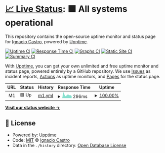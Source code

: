 # [📈 Live Status](https://ignaciocastro.github.io/upptime): <!--live status--> **🟩 All systems operational**

This repository contains the open-source uptime monitor and status page for [Ignacio Castro](https://ignacio.wtf), powered by [Upptime](https://github.com/upptime/upptime).

[![Uptime CI](https://github.com/ignaciocastro/upptime/workflows/Uptime%20CI/badge.svg)](https://github.com/ignaciocastro/upptime/actions?query=workflow%3A%22Uptime+CI%22)
[![Response Time CI](https://github.com/ignaciocastro/upptime/workflows/Response%20Time%20CI/badge.svg)](https://github.com/ignaciocastro/upptime/actions?query=workflow%3A%22Response+Time+CI%22)
[![Graphs CI](https://github.com/ignaciocastro/upptime/workflows/Graphs%20CI/badge.svg)](https://github.com/ignaciocastro/upptime/actions?query=workflow%3A%22Graphs+CI%22)
[![Static Site CI](https://github.com/ignaciocastro/upptime/workflows/Static%20Site%20CI/badge.svg)](https://github.com/ignaciocastro/upptime/actions?query=workflow%3A%22Static+Site+CI%22)
[![Summary CI](https://github.com/ignaciocastro/upptime/workflows/Summary%20CI/badge.svg)](https://github.com/ignaciocastro/upptime/actions?query=workflow%3A%22Summary+CI%22)

With [Upptime](https://upptime.js.org), you can get your own unlimited and free uptime monitor and status page, powered entirely by a GitHub repository. We use [Issues](https://github.com/ignaciocastro/upptime/issues) as incident reports, [Actions](https://github.com/ignaciocastro/upptime/actions) as uptime monitors, and [Pages](https://ignaciocastro.github.io/upptime) for the status page.

<!--start: status pages-->
<!-- This summary is generated by Upptime (https://github.com/upptime/upptime) -->
<!-- Do not edit this manually, your changes will be overwritten -->
<!-- prettier-ignore -->
| URL | Status | History | Response Time | Uptime |
| --- | ------ | ------- | ------------- | ------ |
| <img alt="" src="https://favicons.githubusercontent.com/null" height="13"> M1 | 🟩 Up | [m1.yml](https://github.com/ignaciocastro/upptime/commits/HEAD/history/m1.yml) | <details><summary><img alt="Response time graph" src="./graphs/m1/response-time-week.png" height="20"> 296ms</summary><br><a href="https://ignaciocastro.github.io/upptime/history/m1"><img alt="Response time 287" src="https://img.shields.io/endpoint?url=https%3A%2F%2Fraw.githubusercontent.com%2Fignaciocastro%2Fupptime%2FHEAD%2Fapi%2Fm1%2Fresponse-time.json"></a><br><a href="https://ignaciocastro.github.io/upptime/history/m1"><img alt="24-hour response time 234" src="https://img.shields.io/endpoint?url=https%3A%2F%2Fraw.githubusercontent.com%2Fignaciocastro%2Fupptime%2FHEAD%2Fapi%2Fm1%2Fresponse-time-day.json"></a><br><a href="https://ignaciocastro.github.io/upptime/history/m1"><img alt="7-day response time 296" src="https://img.shields.io/endpoint?url=https%3A%2F%2Fraw.githubusercontent.com%2Fignaciocastro%2Fupptime%2FHEAD%2Fapi%2Fm1%2Fresponse-time-week.json"></a><br><a href="https://ignaciocastro.github.io/upptime/history/m1"><img alt="30-day response time 276" src="https://img.shields.io/endpoint?url=https%3A%2F%2Fraw.githubusercontent.com%2Fignaciocastro%2Fupptime%2FHEAD%2Fapi%2Fm1%2Fresponse-time-month.json"></a><br><a href="https://ignaciocastro.github.io/upptime/history/m1"><img alt="1-year response time 287" src="https://img.shields.io/endpoint?url=https%3A%2F%2Fraw.githubusercontent.com%2Fignaciocastro%2Fupptime%2FHEAD%2Fapi%2Fm1%2Fresponse-time-year.json"></a></details> | <details><summary><a href="https://ignaciocastro.github.io/upptime/history/m1">100.00%</a></summary><a href="https://ignaciocastro.github.io/upptime/history/m1"><img alt="All-time uptime 99.31%" src="https://img.shields.io/endpoint?url=https%3A%2F%2Fraw.githubusercontent.com%2Fignaciocastro%2Fupptime%2FHEAD%2Fapi%2Fm1%2Fuptime.json"></a><br><a href="https://ignaciocastro.github.io/upptime/history/m1"><img alt="24-hour uptime 100.00%" src="https://img.shields.io/endpoint?url=https%3A%2F%2Fraw.githubusercontent.com%2Fignaciocastro%2Fupptime%2FHEAD%2Fapi%2Fm1%2Fuptime-day.json"></a><br><a href="https://ignaciocastro.github.io/upptime/history/m1"><img alt="7-day uptime 100.00%" src="https://img.shields.io/endpoint?url=https%3A%2F%2Fraw.githubusercontent.com%2Fignaciocastro%2Fupptime%2FHEAD%2Fapi%2Fm1%2Fuptime-week.json"></a><br><a href="https://ignaciocastro.github.io/upptime/history/m1"><img alt="30-day uptime 97.82%" src="https://img.shields.io/endpoint?url=https%3A%2F%2Fraw.githubusercontent.com%2Fignaciocastro%2Fupptime%2FHEAD%2Fapi%2Fm1%2Fuptime-month.json"></a><br><a href="https://ignaciocastro.github.io/upptime/history/m1"><img alt="1-year uptime 99.31%" src="https://img.shields.io/endpoint?url=https%3A%2F%2Fraw.githubusercontent.com%2Fignaciocastro%2Fupptime%2FHEAD%2Fapi%2Fm1%2Fuptime-year.json"></a></details>

<!--end: status pages-->

[**Visit our status website →**](https://ignaciocastro.github.io/upptime)

## 📄 License

- Powered by: [Upptime](https://github.com/upptime/upptime)
- Code: [MIT](./LICENSE) © [Ignacio Castro](https://ignacio.wtf)
- Data in the `./history` directory: [Open Database License](https://opendatacommons.org/licenses/odbl/1-0/)

